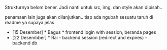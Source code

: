 Strukturnya belom bener.
Jadi nanti untuk src, img, dan style akan dipisah..

penamaan lain juga akan dilanjutkan..
tiap ada ngubah sesuatu taruh di readme ya supaya jelas


* [15 Desember]   * Bagus * frontend login with session, beranda pages
* [22 Desembber]  * Rai   - backend session (redirect and expires)
                          - backend db
